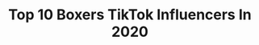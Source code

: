 ---
title: Top 10 Boxers TikTok Influencers In 2020
description: >-
  Find top boxers TikTok influencers in 2020. Most popular hashtags: #fyp #duet #foryou #foryoupage.
platform: TikTok
hits: 428
text_top: Analyze the most popular TikTok accounts on inBeat.
text_bottom: Our search engine has 428 TikTok influencers like this for you to connect with.
profiles:
  - username: "boxerjatinmo79"
    fullname: >-
      Boxer Jatin Saini Mo
    bio: >-
      BOXER 
    location: "India"
    followers: 2571
    engagement: 3575
    commentsToLikes: 0.018796
    id: ckbranewbownr0j23itx8mw3a
    verified: false
    hashtags: "#duet, #photomagic"
  - username: "willowthebeautifulcat"
    fullname: >-
      Willow
    bio: >-
      A Florida girl with a fuzzy ❤ shaped nose. I ❤ flowers & my Boxer dog sister.
    location: "United States"
    followers: 252200
    engagement: 3005
    commentsToLikes: 0.059401
    id: ck81s1ikspbwb0j78zwuocgec
    verified: false
    hashtags: "#ilovecats, #weirdcat, #socute, #catsruletheworld"
  - username: "theservicemutts"
    fullname: >-
      Ella + Maddie
    bio: >-
      Ella | she/her Maddie | boxer mix + medical alert K9 @servicek9collab✨ ⬇️MERCH⬇️
    location: "United States"
    followers: 291400
    engagement: 2265
    commentsToLikes: 0.039636
    id: ck8z4891jcqpd0j78nr4ok8ij
    verified: false
    hashtags: "#foryou, #dog, #servicedog, #servicedogs"
  - username: "famouzcj"
    fullname: >-
      C.j🤍🦋
    bio: >-
      Cj 20❤️ boxer at keppner’s boxing🥊 I don’t post fights cuz TikTok delete vids
    location: "United States"
    followers: 162700
    engagement: 3560
    commentsToLikes: 0.310155
    id: ckcdnm649atp40j23lgn19u46
    verified: false
    hashtags: "#foryou, #fyp, #foryoupage, #whatspoppin"
  - username: "realbabygee569"
    fullname: >-
      Babygee
    bio: >-
      Sc:Babygee569 Boxer🥊💫 Michigan 60k? 19🌚
    location: "United States"
    followers: 64900
    engagement: 2263
    commentsToLikes: 0.059056
    id: ckbaot2iffh2y0j239x0ysy4q
    verified: false
    hashtags: "#xyzbca, #duet, #stitch, #fyp"
  - username: "imbackyerrr"
    fullname: >-
      Cucuy0f1cial
    bio: >-
      About a few months away from this app and I’m back IL📍 Boxer 🥊 Mexican🇲🇽
    location: "United States"
    followers: 6276
    engagement: 1767
    commentsToLikes: 0.066193
    id: ckbw4p0d2xnc10j234qewkrcu
    verified: false
    hashtags: "#juliocesarchavez, #fyp, #mexico, #boxing"
  - username: "boxer_chori45"
    fullname: >-
      💯🥊 Boxer 🔥
    bio: >-
      WANT health tips🔥 FOLLOW ME🔥 WANT to join🔥INDIAN ARMY🔥 YES I m 🥊 BOXER🥊
    location: "India"
    followers: 48600
    engagement: 1223
    commentsToLikes: 0.071295
    id: cka0srrgzmrc40i78k4a8fsn6
    verified: false
    hashtags: "#swagstepchallenge, #boxer, #sharethecare, #lovegoals"
  - username: "mr.spyda"
    fullname: >-
      Mr Keys
    bio: >-
      TV Personality | Pro Boxer/MMA Fighter | Marvel Stuntman The Real Spider Man
    location: "United States"
    followers: 3653
    engagement: 1448
    commentsToLikes: 0.048171
    id: ck8hqbh773cd70j78zm0g5p5t
    verified: false
    hashtags: "#duet, #foryoupage, #fyp, #beanfetish"
  - username: "pat0uwu"
    fullname: >-
      Ricky Gomez
    bio: >-
      Jalisco 🇲🇽/ LA 🇺🇸 Boxer 🥊 Nada de aqui es serio todo es mame :b
    location: "United States"
    followers: 3687
    engagement: 718
    commentsToLikes: 0.101998
    id: cka66lkibhff50i78xctt6fjz
    verified: false
    hashtags: "#memesmexicanos, #gracioso, #divertido, #gulag"
  - username: "thelifeofhercandmag"
    fullname: >-
      Hercules & Magnus 
    bio: >-
      Big bro: Hercules the Pittie mastiff mix. Little bro: Magnus the boxer hound mix
    location: "United States"
    followers: 78300
    engagement: 2342
    commentsToLikes: 0.008849
    id: ckb9pnyznks980j23u9k816qo
    verified: false
    hashtags: "#pitbull, #petsoftiktok, #fyp, #ghostmode"
---